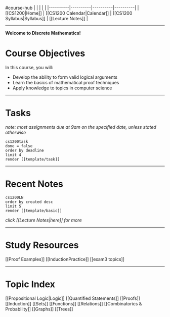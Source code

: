 #course-hub
|  |  |  |  |
|----------|----------|----------|----------|
| [[CS1200|Home]] | [[CS1200 Calendar|Calendar]] | [[CS1200 Syllabus|Syllabus]] | [[Lecture Notes]] |

---

**Welcome to Discrete Mathematics!**

# Course Objectives

In this course, you will:
* Develop the ability to form valid logical arguments
* Learn the basics of mathematical proof techniques
* Apply knowledge to topics in computer science

---
# Tasks

_note: most assignments due at 9am on the specified date, unless stated otherwise_

```query
cs1200task
done = false
order by deadline
limit 4
render [[template/task]]
```

---
# Recent Notes

```query
cs1200LN
order by created desc
limit 5
render [[template/basic]]
```
_click [[Lecture Notes|here]] for more_

---
# Study Resources

[[Proof Examples]]
[[InductionPractice]]
[[exam3 topics]]

---
# Topic Index

[[Propositional Logic|Logic]]
[[Quantified Statements]]
[[Proofs]]
[[Induction]]
[[Sets]]
[[Functions]]
[[Relations]]
[[Combinatorics & Probability]]
[[Graphs]]
[[Trees]]

